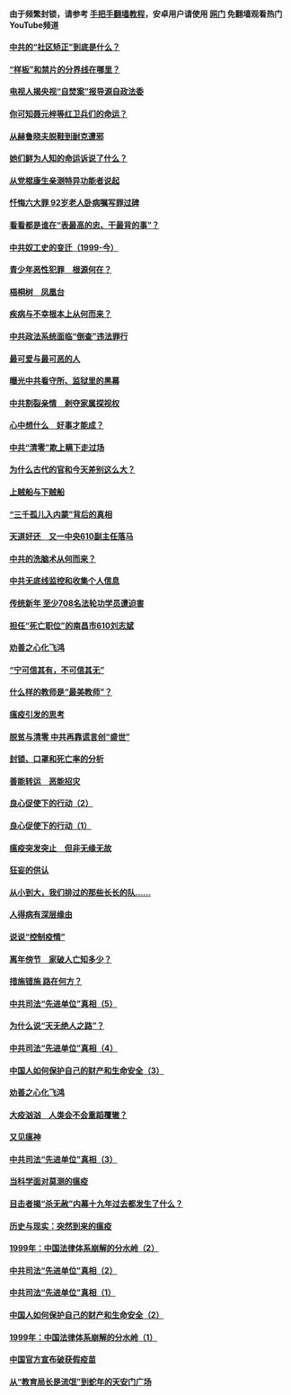 #### 由于频繁封锁，请参考 [手把手翻墙教程](https://github.com/gfw-breaker/guides/wiki/)，安卓用户请使用 [网门](https://github.com/gfw-breaker/nogfw/blob/master/dl.md?t=04082001) 免翻墙观看热门YouTube频道 

#### [中共的“社区矫正”到底是什么？](../pages/19/422870.md?t=04082001) 

#### [“样板”和禁片的分界线在哪里？](../pages/19/422704.md?t=04082001) 

#### [电视人揭央视“自焚案”报导源自政法委](../pages/19/422770.md?t=04082001) 

#### [你可知聂元梓等红卫兵们的命运？](../pages/19/422848.md?t=04082001) 

#### [从赫鲁晓夫脱鞋到耐克遭邪](../pages/19/422826.md?t=04082001) 

#### [她们鲜为人知的命运诉说了什么？](../pages/19/422754.md?t=04082001) 

#### [从党棍康生亲测特异功能者说起](../pages/19/422657.md?t=04082001) 

#### [忏悔六大罪 92岁老人卧病嘱写罪过碑](../pages/19/422750.md?t=04082001) 

#### [看看都是谁在“表最高的忠、干最背的事”？](../pages/19/422703.md?t=04082001) 

#### [中共奴工史的变迁（1999-今）](../pages/19/422656.md?t=04082001) 

#### [青少年恶性犯罪　根源何在？](../pages/19/422449.md?t=04082001) 

#### [梧桐树　凤凰台](../pages/19/422442.md?t=04082001) 

#### [疾病与不幸根本上从何而来？](../pages/19/422438.md?t=04082001) 

#### [中共政法系统面临“倒查”违法罪行](../pages/19/422497.md?t=04082001) 

#### [最可爱与最可恶的人](../pages/19/422448.md?t=04082001) 

#### [曝光中共看守所、监狱里的黑幕](../pages/19/422390.md?t=04082001) 

#### [中共割裂亲情　剥夺家属探视权](../pages/19/422364.md?t=04082001) 

#### [心中想什么　好事才能成？](../pages/19/422318.md?t=04082001) 

#### [中共“清零”欺上瞒下走过场](../pages/19/422306.md?t=04082001) 

#### [为什么古代的官和今天差别这么大？](../pages/19/422228.md?t=04082001) 

#### [上贼船与下贼船](../pages/19/422276.md?t=04082001) 

#### [“三千孤儿入内蒙”背后的真相](../pages/19/422229.md?t=04082001) 

#### [天道好还　又一中央610副主任落马](../pages/19/422155.md?t=04082001) 

#### [中共的洗脑术从何而来？](../pages/19/422154.md?t=04082001) 

#### [中共无底线监控和收集个人信息](../pages/19/422039.md?t=04082001) 

#### [传统新年 至少708名法轮功学员遭迫害](../pages/19/421946.md?t=04082001) 

#### [担任“死亡职位”的南昌市610刘志斌](../pages/19/421957.md?t=04082001) 

#### [劝善之心化飞鸿](../pages/19/421164.md?t=04082001) 

#### [“宁可信其有，不可信其无”](../pages/19/421691.md?t=04082001) 

#### [什么样的教师是“最美教师”？](../pages/19/421755.md?t=04082001) 

#### [瘟疫引发的思考](../pages/19/421594.md?t=04082001) 

#### [脱贫与清零 中共再靠谎言创“盛世”](../pages/19/421590.md?t=04082001) 

#### [封锁、口罩和死亡率的分析](../pages/19/421495.md?t=04082001) 

#### [善能转运　恶能招灾](../pages/19/421334.md?t=04082001) 

#### [良心促使下的行动（2）](../pages/19/421361.md?t=04082001) 

#### [良心促使下的行动（1）](../pages/19/421302.md?t=04082001) 

#### [瘟疫突发突止　但非无缘无故](../pages/19/421281.md?t=04082001) 

#### [狂妄的供认](../pages/19/421199.md?t=04082001) 

#### [从小到大，我们排过的那些长长的队……](../pages/19/421243.md?t=04082001) 

#### [人得病有深层缘由](../pages/19/420864.md?t=04082001) 

#### [说说“控制疫情”](../pages/19/420831.md?t=04082001) 

#### [离年傍节　家破人亡知多少？](../pages/19/420563.md?t=04082001) 

#### [措施错施  路在何方？](../pages/19/420076.md?t=04082001) 

#### [中共司法“先进单位”真相（5）](../pages/19/419453.md?t=04082001) 

#### [为什么说“天无绝人之路”？](../pages/19/419618.md?t=04082001) 

#### [中共司法“先进单位”真相（4）](../pages/19/419452.md?t=04082001) 

#### [中国人如何保护自己的财产和生命安全（3）](../pages/19/419405.md?t=04082001) 

#### [劝善之心化飞鸿](../pages/19/418758.md?t=04082001) 

#### [大疫汹汹　人类会不会重蹈覆辙？](../pages/19/419691.md?t=04082001) 

#### [又见瘟神](../pages/19/419225.md?t=04082001) 

#### [中共司法“先进单位”真相（3）](../pages/19/419451.md?t=04082001) 

#### [当科学面对莫测的瘟疫](../pages/19/419625.md?t=04082001) 

#### [目击者揭“杀无赦”内幕十九年过去都发生了什么？](../pages/19/419617.md?t=04082001) 

#### [历史与现实：突然到来的瘟疫](../pages/19/419619.md?t=04082001) 

#### [1999年：中国法律体系崩解的分水岭（2）](../pages/19/419455.md?t=04082001) 

#### [中共司法“先进单位”真相（2）](../pages/19/419450.md?t=04082001) 

#### [中共司法“先进单位”真相（1）](../pages/19/419449.md?t=04082001) 

#### [中国人如何保护自己的财产和生命安全（2）](../pages/19/419404.md?t=04082001) 

#### [1999年：中国法律体系崩解的分水岭（1）](../pages/19/419454.md?t=04082001) 

#### [中国官方宣布破获假疫苗](../pages/19/419504.md?t=04082001) 

#### [从“教育局长是流氓”到蛇年的天安门广场](../pages/19/419470.md?t=04082001) 

